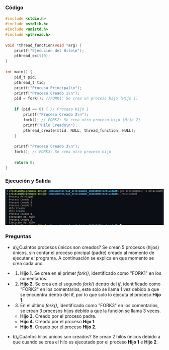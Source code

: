 ### Código
```c
#include <stdio.h>
#include <stdlib.h>
#include <unistd.h>
#include <pthread.h>

void *thread_function(void *arg) {
    printf("Ejecución del Hilo\n");
    pthread_exit(0);
}

int main() {
    pid_t pid;
    pthread_t tid;
    printf("Proceso Principal\n");
    printf("Proceso Creado 1\n");
    pid = fork(); //FORK1: Se crea un proceso hijo (Hijo 1)

    if (pid == 0) { // Proceso Hijo 1
        printf("Proceso Creado 2\n");
        fork(); // FORK2: Se crea otro proceso hijo (Hijo 2)
        printf("Hilo Creado\n");
        pthread_create(&tid, NULL, thread_function, NULL);
    }

    printf("Proceso Creado 3\n");
    fork(); // FORK3: Se crea otro proceso hijo
    
    return 0;
}
```

### Ejecución y Salida
![Salida el Programa](./salida.png)

### Preguntas
- a)¿Cuántos procesos únicos son creados?
Se crean 5 procesos (hijos) únicos, sin contar el proceso pincipal (padre) creado al momento de ejecutar el programa. A continuación se explica en que momento se crea cada uno.
- 1. **Hijo 1.** Se crea en el primer *fork()*, identificado como "FORK1" en los comentarios.
- 2. **Hijo 2.** Se crea en el segundo *fork()* dentro del *if*, identificado como "FORK2" en los comentarios, este solo se llama 1 vez debido a que se encuentra dentro del if, por lo que solo lo ejecuta el proceso **Hijo 1**.
- 3. En el último *fork()*, identificado como "FORK3" en los comentarios, se crean 3 procesos hijos debido a que la función se llama 3 veces. 
    - **Hijo 3.** Creado por el proceso padre.
    - **Hijo 4.** Creado por el proceso **Hijo 1**.
    - **Hijo 5.** Creado por el proceso **Hijo 2**.

- b)¿Cuántos hilos únicos son creados?
Se crean 2 hilos únicos debido a que cuando se crea el hilo es ejecutado por el proceso **Hijo 1** e **Hijo 2**.